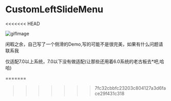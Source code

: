 # CustomLeftSlideMenu
<<<<<<< HEAD

![gifImage](https://github.com/#fengyang0329/CustomLeftSlideMenu/raw/master/leftMenuExhibition.gif)


闲暇之余，自己写了一个侧滑的Demo,写的可能不是很完美，如果有什么问题请联系我

仅适配7.0以上系统，7.0以下没有做适配(让那些还用着6.0系统的老古板去*吧,哈哈)


=======
>>>>>>> 7fc32cbbfc23203c804127a3d6face29f431c318

